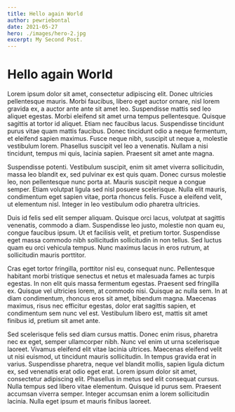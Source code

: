```yaml
---
title: Hello again World
author: pewriebontal
date: 2021-05-27
hero: ./images/hero-2.jpg
excerpt: My Second Post.
---
```


# Hello again World

Lorem ipsum dolor sit amet, consectetur adipiscing elit. Donec ultricies pellentesque mauris. Morbi faucibus, libero eget auctor ornare, nisl lorem gravida ex, a auctor ante ante sit amet leo. Suspendisse mattis sed leo aliquet egestas. Morbi eleifend sit amet urna tempus pellentesque. Quisque sagittis at tortor id aliquet. Etiam nec faucibus lacus. Suspendisse tincidunt purus vitae quam mattis faucibus. Donec tincidunt odio a neque fermentum, et eleifend sapien maximus. Fusce neque nibh, suscipit ut neque a, molestie vestibulum lorem. Phasellus suscipit vel leo a venenatis. Nullam a nisi tincidunt, tempus mi quis, lacinia sapien. Praesent sit amet ante magna.

Suspendisse potenti. Vestibulum suscipit, enim sit amet viverra sollicitudin, massa leo blandit ex, sed pulvinar ex est quis quam. Donec cursus molestie leo, non pellentesque nunc porta at. Mauris suscipit neque a congue semper. Etiam volutpat ligula sed nisl posuere scelerisque. Nulla elit mauris, condimentum eget sapien vitae, porta rhoncus felis. Fusce a eleifend velit, ut elementum nisl. Integer in leo vestibulum odio pharetra ultricies.

Duis id felis sed elit semper aliquam. Quisque orci lacus, volutpat at sagittis venenatis, commodo a diam. Suspendisse leo justo, molestie non quam eu, congue faucibus ipsum. Ut et facilisis velit, et pretium tortor. Suspendisse eget massa commodo nibh sollicitudin sollicitudin in non tellus. Sed luctus quam eu orci vehicula tempus. Nunc maximus lacus in eros rutrum, at sollicitudin mauris porttitor.

Cras eget tortor fringilla, porttitor nisl eu, consequat nunc. Pellentesque habitant morbi tristique senectus et netus et malesuada fames ac turpis egestas. In non elit quis massa fermentum egestas. Praesent sed fringilla ex. Quisque vel ultricies lorem, at commodo nisi. Quisque ac nulla sem. In at diam condimentum, rhoncus eros sit amet, bibendum magna. Maecenas maximus, risus nec efficitur egestas, dolor erat sagittis sapien, et condimentum sem nunc vel est. Vestibulum libero est, mattis sit amet finibus id, pretium sit amet ante.

Sed scelerisque felis sed diam cursus mattis. Donec enim risus, pharetra nec ex eget, semper ullamcorper nibh. Nunc vel enim ut urna scelerisque laoreet. Vivamus eleifend elit vitae lacinia ultrices. Maecenas eleifend velit ut nisi euismod, ut tincidunt mauris sollicitudin. In tempus gravida erat in varius. Suspendisse pharetra, neque vel blandit mollis, sapien ligula dictum ex, sed venenatis erat odio eget erat. Lorem ipsum dolor sit amet, consectetur adipiscing elit. Phasellus in metus sed elit consequat cursus. Nulla tempus sed libero vitae elementum. Quisque id purus sem. Praesent accumsan viverra semper. Integer accumsan enim a lorem sollicitudin lacinia. Nulla eget ipsum et mauris finibus laoreet.
